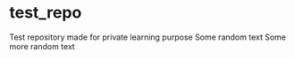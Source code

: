 # test_repo
Test repository made for private learning purpose
Some random text
Some more random text